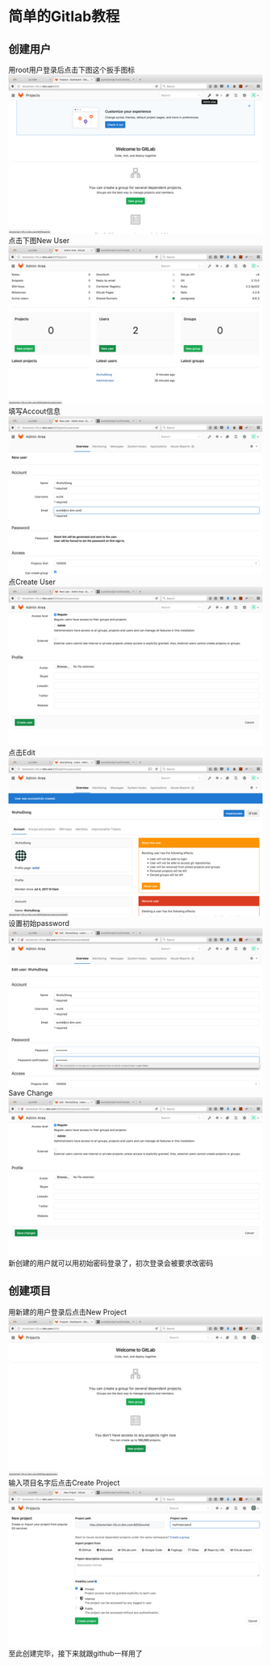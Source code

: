 # 简单的Gitlab教程

##  创建用户

用root用户登录后点击下图这个扳手图标
![Image text](https://raw.githubusercontent.com/k19810703/myimages/master/gitlabuserguide1.png)
点击下图New User
![Image text](https://raw.githubusercontent.com/k19810703/myimages/master/gitlabuserguide2.png)
填写Accout信息
![Image text](https://raw.githubusercontent.com/k19810703/myimages/master/gitlabuserguide3.png)
点Create User
![Image text](https://raw.githubusercontent.com/k19810703/myimages/master/gitlabuserguide4.png)
点击Edit
![Image text](https://raw.githubusercontent.com/k19810703/myimages/master/gitlabuserguide5.png)
设置初始password
![Image text](https://raw.githubusercontent.com/k19810703/myimages/master/gitlabuserguide6.png)
Save Change
![Image text](https://raw.githubusercontent.com/k19810703/myimages/master/gitlabuserguide7.png)
新创建的用户就可以用初始密码登录了，初次登录会被要求改密码

##  创建项目

用新建的用户登录后点击New Project
![Image text](https://raw.githubusercontent.com/k19810703/myimages/master/gitlabuserguide8.png)
输入项目名字后点击Create Project
![Image text](https://raw.githubusercontent.com/k19810703/myimages/master/gitlabuserguide9.png)
至此创建完毕，接下来就跟github一样用了